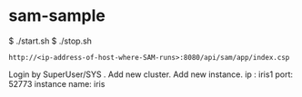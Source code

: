 # sam-sample
$ ./start.sh
$ ./stop.sh


	http://<ip-address-of-host-where-SAM-runs>:8080/api/sam/app/index.csp

Login by SuperUser/SYS .
Add new cluster.
Add new instance.
ip : iris1
port: 52773
instance name: iris